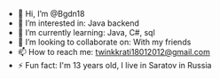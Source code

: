 - 👋 Hi, I’m @Bgdn18
- 👀 I’m interested in: Java backend
- 🌱 I’m currently learning: Java, C#, sql
- 💞️ I’m looking to collaborate on: With my friends
- 📫 How to reach me: twinkkrati18012012@gmail.com
- ⚡ Fun fact: I'm 13 years old, I live in Saratov in Russia
